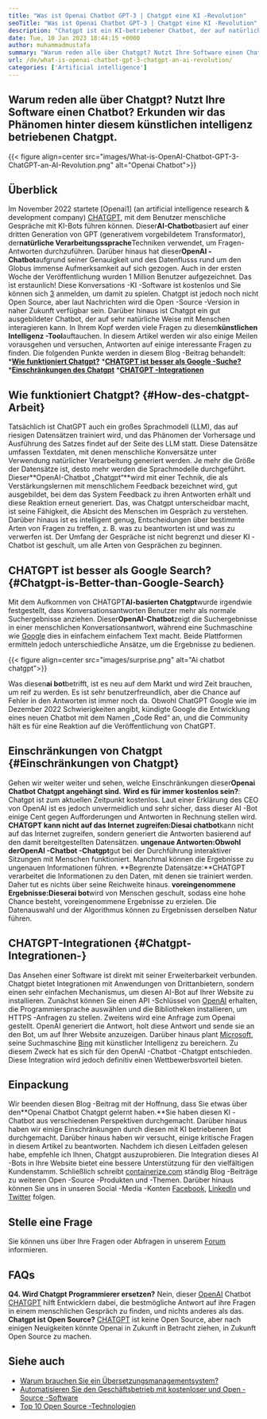 ```yaml
---
title: "Was ist Openai Chatbot GPT-3 | Chatgpt eine KI -Revolution" 
seoTitle: "Was ist Openai Chatbot GPT-3 | Chatgpt eine KI -Revolution" 
description: "Chatgpt ist ein KI-betriebener Chatbot, der auf natürliche Weise mit Menschen interagiert. Dieser OpenAI-Chatbot basiert auf dem KI-Modell der Sprachverarbeitung, der GPT-3 genannt wird." 
date: Tue, 10 Jan 2023 18:44:15 +0000
author: muhammadmustafa
summary: "Warum reden alle über Chatgpt? Nutzt Ihre Software einen Chatbot? Erkunden wir das Phänomen hinter diesem künstlichen intelligenz betriebenen Chatgpt." 
url: /de/what-is-openai-chatbot-gpt-3-chatgpt-an-ai-revolution/
categories: ['Artificial intelligence']
---
```


## Warum reden alle über Chatgpt? Nutzt Ihre Software einen Chatbot? Erkunden wir das Phänomen hinter diesem künstlichen intelligenz betriebenen Chatgpt.

{{< figure align=center src="images/What-is-OpenAI-Chatbot-GPT-3-ChatGPT-an-AI-Revolution.png" alt="Openai Chatbot">}}


## Überblick

Im November 2022 startete [Openai1] (an artificial intelligence research & development company) [CHATGPT][2], mit dem Benutzer menschliche Gespräche mit KI-Bots führen können. Dieser**AI-Chatbot**basiert auf einer dritten Generation von GPT (generativem vorgebildetem Transformator), der**natürliche Verarbeitungssprache**Techniken verwendet, um Fragen-Antworten durchzuführen. Darüber hinaus hat dieser**OpenAI -Chatbot**aufgrund seiner Genauigkeit und des Datenflusss rund um den Globus immense Aufmerksamkeit auf sich gezogen. Auch in der ersten Woche der Veröffentlichung wurden 1 Million Benutzer aufgezeichnet. Das ist erstaunlich!
Diese Konversations -KI -Software ist kostenlos und Sie können sich [3] anmelden, um damit zu spielen. Chatgpt ist jedoch noch nicht Open Source, aber laut Nachrichten wird die Open -Source -Version in naher Zukunft verfügbar sein. Darüber hinaus ist Chatgpt ein gut ausgebildeter Chatbot, der auf sehr natürliche Weise mit Menschen interagieren kann. In Ihrem Kopf werden viele Fragen zu diesem**künstlichen Intelligenz -Tool**auftauchen. In diesem Artikel werden wir also einige Meilen vorausgehen und versuchen, Antworten auf einige interessante Fragen zu finden.
Die folgenden Punkte werden in diesem Blog -Beitrag behandelt:
***[Wie funktioniert Chatgpt?][4]**
***[CHATGPT ist besser als Google -Suche?][5]**
***[Einschränkungen des Chatgpt][6]**
***[CHATGPT -Integrationen][7]**

## Wie funktioniert Chatgpt? {#How-des-chatgpt-Arbeit}
Tatsächlich ist ChatGPT auch ein großes Sprachmodell (LLM), das auf riesigen Datensätzen trainiert wird, und das Phänomen der Vorhersage und Ausführung des Satzes findet auf der Seite des LLM statt. Diese Datensätze umfassen Textdaten, mit denen menschliche Konversätze unter Verwendung natürlicher Verarbeitung generiert werden. Je mehr die Größe der Datensätze ist, desto mehr werden die Sprachmodelle durchgeführt.
Dieser**OpenAI-Chatbot „Chatgpt“**wird mit einer Technik, die als Verstärkungslernen mit menschlichem Feedback bezeichnet wird, gut ausgebildet, bei dem das System Feedback zu ihren Antworten erhält und diese Reaktion erneut generiert. Das, was Chatgpt unterscheidbar macht, ist seine Fähigkeit, die Absicht des Menschen im Gespräch zu verstehen. Darüber hinaus ist es intelligent genug, Entscheidungen über bestimmte Arten von Fragen zu treffen, z. B. was zu beantworten ist und was zu verwerfen ist. Der Umfang der Gespräche ist nicht begrenzt und dieser KI -Chatbot ist geschult, um alle Arten von Gesprächen zu beginnen.

## CHATGPT ist besser als Google Search? {#Chatgpt-is-Better-than-Google-Search}
Mit dem Aufkommen von CHATGPT**AI-basierten Chatgpt**wurde irgendwie festgestellt, dass Konversationsantworten Benutzer mehr als normale Suchergebnisse anziehen. Dieser**OpenAI-Chatbot**zeigt die Suchergebnisse in einer menschlichen Konversationsantwort, während eine Suchmaschine wie [Google][8] dies in einfachem einfachem Text macht. Beide Plattformen ermitteln jedoch unterschiedliche Ansätze, um die Ergebnisse zu bedienen.

{{< figure align=center src="images/surprise.png" alt="Ai chatbot chatgpt">}}

Was diesen**ai bot**betrifft, ist es neu auf dem Markt und wird Zeit brauchen, um reif zu werden. Es ist sehr benutzerfreundlich, aber die Chance auf Fehler in den Antworten ist immer noch da. Obwohl ChatGPT Google wie im Dezember 2022 Schwierigkeiten angibt, kündigte Google die Entwicklung eines neuen Chatbot mit dem Namen „Code Red“ an, und die Community hält es für eine Reaktion auf die Veröffentlichung von ChatGPT.

## Einschränkungen von Chatgpt {#Einschränkungen von Chatgpt}
Gehen wir weiter weiter und sehen, welche Einschränkungen dieser**Openai Chatbot Chatgpt angehängt sind.**
**Wird es für immer kostenlos sein?**: Chatgpt ist zum aktuellen Zeitpunkt kostenlos. Laut einer Erklärung des CEO von OpenAI ist es jedoch unvermeidlich und sehr sicher, dass dieser AI -Bot einige Cent gegen Aufforderungen und Antworten in Rechnung stellen wird.
**CHATGPT kann nicht auf das Internet zugreifen:**Dies**ai chatbot**kann nicht auf das Internet zugreifen, sondern generiert die Antworten basierend auf den damit bereitgestellten Datensätzen.
**ungenaue Antworten:**Obwohl der**OpenAI -Chatbot -Chatgpt**gut bei der Durchführung interaktiver Sitzungen mit Menschen funktioniert. Manchmal können die Ergebnisse zu ungenauen Informationen führen.
**Begrenzte Datensätze:**CHATGPT verarbeitet die Informationen zu den Daten, mit denen sie trainiert werden. Daher tut es nichts über seine Reichweite hinaus.
**voreingenommene Ergebnisse:**Dieser**ai bot**wird von Menschen geschult, sodass eine hohe Chance besteht, voreingenommene Ergebnisse zu erzielen. Die Datenauswahl und der Algorithmus können zu Ergebnissen derselben Natur führen.

## CHATGPT-Integrationen {#Chatgpt-Integrationen-}
Das Ansehen einer Software ist direkt mit seiner Erweiterbarkeit verbunden. Chatgpt bietet Integrationen mit Anwendungen von Drittanbietern, sondern einen sehr einfachen Mechanismus, um diesen AI-Bot auf Ihrer Website zu installieren. Zunächst können Sie einen API -Schlüssel von [OpenAI][1] erhalten, die Programmiersprache auswählen und die Bibliotheken installieren, um HTTPS -Anfragen zu stellen. Zweitens wird eine Anfrage zum Openai gestellt. OpenAI generiert die Antwort, holt diese Antwort und sende sie an den Bot, um auf Ihrer Website anzuzeigen.
Darüber hinaus plant [Microsoft][9], seine Suchmaschine [Bing][10] mit künstlicher Intelligenz zu bereichern. Zu diesem Zweck hat es sich für den OpenAI -Chatbot -Chatgpt entschieden. Diese Integration wird jedoch definitiv einen Wettbewerbsvorteil bieten.

## Einpackung
Wir beenden diesen Blog -Beitrag mit der Hoffnung, dass Sie etwas über den**Openai Chatbot Chatgpt gelernt haben.**Sie haben diesen KI -Chatbot aus verschiedenen Perspektiven durchgemacht. Darüber hinaus haben wir einige Einschränkungen durch diesen mit KI betriebenen Bot durchgemacht. Darüber hinaus haben wir versucht, einige kritische Fragen in diesem Artikel zu beantworten. Nachdem ich diesen Leitfaden gelesen habe, empfehle ich Ihnen, Chatgpt auszuprobieren. Die Integration dieses AI -Bots in Ihre Website bietet eine bessere Unterstützung für den vielfältigen Kundenstamm.
Schließlich schreibt [containerize.com][11] ständig Blog -Beiträge zu weiteren Open -Source -Produkten und -Themen. Darüber hinaus können Sie uns in unseren Social -Media -Konten [Facebook][12], [LinkedIn][13] und [Twitter][14] folgen.

## Stelle eine Frage
Sie können uns über Ihre Fragen oder Abfragen in unserem [Forum][15] informieren.

## FAQs
**Q4. Wird Chatgpt Programmierer ersetzen?**
Nein, dieser [OpenAI][1] Chatbot [CHATGPT][2] hilft Entwicklern dabei, die bestmögliche Antwort auf ihre Fragen in einem menschlichen Gespräch zu finden, und nichts anderes als das.
**Chatgpt ist Open Source?**
[CHATGPT][2] ist keine Open Source, aber nach einigen Neuigkeiten könnte Openai in Zukunft in Betracht ziehen, in Zukunft Open Source zu machen.

## Siehe auch
  * [Warum brauchen Sie ein Übersetzungsmanagementsystem?][16]
  * [Automatisieren Sie den Geschäftsbetrieb mit kostenloser und Open -Source -Software][17]
  * [Top 10 Open Source -Technologien][18]

  
[1]: https://openai.com/
[2]: https://chat.openai.com/chat
[3]: https://chat.openai.com/
[4]: #How-does-ChatGPT-work
[5]: #ChatGPT-is-better-than-Google-Search
[6]: #Limitations-of-ChatGPT
[7]: #ChatGPT-integrations-
[8]: https://www.google.com/
[9]: https://www.microsoft.com/en-pk
[10]: https://www.bing.com/
[11]: https://www.containerize.com/
[12]: https://web.facebook.com/containerize
[13]: https://www.linkedin.com/company/containerize/
[14]: https://twitter.com/containerize_co
[15]: https://forum.containerize.com/
[16]: https://blog.containerize.com/software-development/why-do-you-need-a-translation-management-system/
[17]: https://blog.containerize.com/blogging/automate-business-operations-using-open-source-software/
[18]: https://blog.containerize.com/backup-and-sync-software/top-10-open-source-trending-technologies-of-2022/
